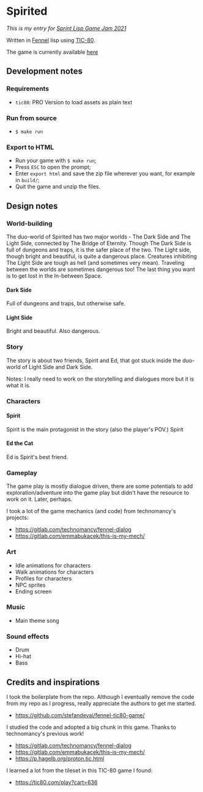 # Spirited

_This is my entry for [Sprint Lisp Game Jam 2021][1]_

Written in [Fennel][2] lisp using [TIC-80][3].

The game is currently available [here][4]

[1]: https://itch.io/jam/spring-lisp-game-jam-2021
[2]: https://fennel-lang.org/
[3]: https://tic.computer/
[4]: https://dawranliou.github.io/spirited/public/

## Development notes

### Requirements

- `tic80`: PRO Version to load assets as plain text

### Run from source

- `$ make run`

### Export to HTML

- Run your game with `$ make run`;
- Press `ESC` to open the prompt;
- Enter `export html` and save the zip file wherever you want, for example in
  `build/`;
- Quit the game and unzip the files.

## Design notes

### World-building

The duo-world of Spirited has two major worlds - The Dark Side and The Light
Side, connected by The Bridge of Eternity. Though The Dark Side is full of
dungeons and traps, it is the safer place of the two. The Light side, though
bright and beautiful, is quite a dangerous place. Creatures inhibiting The Light
Side are tough as hell (and sometimes very mean). Traveling between the worlds
are sometimes dangerous too! The last thing you want is to get lost in the
In-between Space.

#### Dark Side

Full of dungeons and traps, but otherwise safe.

#### Light Side

Bright and beautiful. Also dangerous.

### Story

The story is about two friends, Spirit and Ed, that got stuck inside the
duo-world of Light Side and Dark Side.

Notes: I really need to work on the storytelling and dialogues more but it is
what it is.

### Characters

#### Spirit

Spirit is the main protagonist in the story (also the player's POV.) Spirit

#### Ed the Cat

Ed is Spirit's best friend.

### Gameplay

The game play is mostly dialogue driven, there are some potentials to add
exploration/adventure into the game play but didn't have the resource to work on
it. Later, perhaps.

I took a lot of the game mechanics (and code) from technomancy's projects:

- https://gitlab.com/technomancy/fennel-dialog
- https://gitlab.com/emmabukacek/this-is-my-mech/

### Art

- Idle animations for characters
- Walk animations for characters
- Profiles for characters
- NPC sprites
- Ending screen

### Music

- Main theme song

### Sound effects

- Drum
- Hi-hat
- Bass

## Credits and inspirations

I took the boilerplate from the repo. Although I eventually remove the code from
my repo as I progress, really appreciate the authors to get me started.

- https://github.com/stefandevai/fennel-tic80-game/

I studied the code and adopted a big chunk in this game. Thanks to technomancy's
previous work!

- https://gitlab.com/technomancy/fennel-dialog
- https://gitlab.com/emmabukacek/this-is-my-mech/
- https://p.hagelb.org/proton.tic.html

I learned a lot from the tileset in this TIC-80 game I found:

- https://tic80.com/play?cart=636
